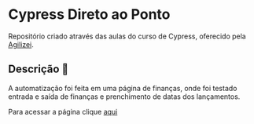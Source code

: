 
# Cypress Direto ao Ponto 

Repositório criado através das aulas do curso de Cypress, oferecido pela [Agilizei](https://agilizei.com/).




## Descrição 📃

A automatização foi feita em uma página de finanças, onde foi testado entrada e saída de finanças e prenchimento de datas dos lançamentos.

Para acessar a página clique [aqui](https://devfinance-agilizei.netlify.app/#)



 
